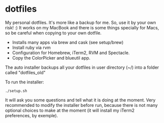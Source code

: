 dotfiles
========

My personal dotfiles. It's more like a backup for me. So, use it by your own risk! :)
It works on my MacBook and there is some things specially for Macs, so be careful when copying to your own dotfile.

- Installs many apps via brew and cask (see setup/brew)
- Install ruby via rvm
- Configuration for Homebrew, iTerm2, RVM and Spectacle.
- Copy the ColorPicker and blueutil app.

The auto installer backups all your dotfiles in user directory (~/) into a folder called "dotfiles_old"

To run the installer:

    ./setup.sh

It will ask you some questions and tell what it is doing at the moment. Very recommended to modify the installer before run, because there is not many optional choices to make at the moment (it will install my iTerm2 preferences, by exemple).
